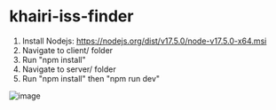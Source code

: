 # khairi-iss-finder
 
1. Install Nodejs: https://nodejs.org/dist/v17.5.0/node-v17.5.0-x64.msi
2. Navigate to client/ folder
3. Run "npm install" 
4. Navigate to server/ folder
5. Run "npm install" then "npm run dev"


![image](https://user-images.githubusercontent.com/71631302/153786479-dd9ba410-abc6-4e79-b986-55583591f09b.png)
